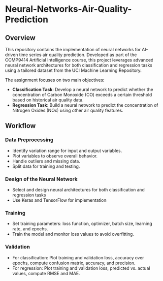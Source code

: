 # Neural-Networks-Air-Quality-Prediction

## Overview
This repository contains the implementation of neural networks for AI-driven time series air quality prediction. Developed as part of the COMP9414 Artificial Intelligence course, this project leverages advanced neural network architectures for both classification and regression tasks using a tailored dataset from the UCI Machine Learning Repository.

The assignment focuses on two main objectives:
- **Classification Task**: Develop a neural network to predict whether the concentration of Carbon Monoxide (CO) exceeds a certain threshold based on historical air quality data.
- **Regression Task**: Build a neural network to predict the concentration of Nitrogen Oxides (NOx) using other air quality features.

## Workflow
### Data Preprocessing
- Identify variation range for input and output variables.
- Plot variables to observe overall behavior.
- Handle outliers and missing data.
- Split data for training and testing.

### Design of the Neural Network
- Select and design neural architectures for both classification and regression tasks
- Use Keras and TensorFlow for implementation

### Training
- Set training parameters: loss function, optimizer, batch size, learning rate, and epochs.
- Train the model and monitor loss values to avoid overfitting.

### Validation
- For classification: Plot training and validation loss, accuracy over epochs, compute confusion matrix, accuracy, and precision.
- For regression: Plot training and validation loss, predicted vs. actual values, compute RMSE and MAE.
